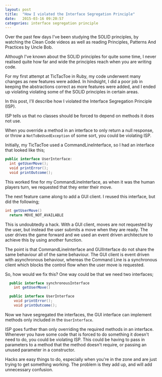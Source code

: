 ```yaml
---
layout: post
title:  "How I violated the Interface Segregation Principle"
date:   2015-03-16 09:20:57
categories: interface segregation principle
---
```

Over the past few days I've been studying the SOLID principles, by watching the Clean Code videos as well as reading Principles, Patterns And Practices by Uncle Bob.

Although I've known about the SOLID principles for quite some time, I never realised quite how far and wide the principles reach when you are writing code.

For my first attempt at TicTacToe in Ruby, my code underwent many changes as new features were added. In hindsight, I did a poor job in keeping the abstractions correct as more features were added, and I ended up violating violating some of the SOLID principles in certain areas.

In this post, I'll describe how I violated the Interface Segregation Principle (ISP).

ISP tells us that no classes should be forced to depend on methods it does not use.

When you override a method in an interface to only return a null response, or throw a <code>NotToBeUsedException</code> of some sort, you could be violating ISP.

Initially, my TicTacToe used a CommandLineInterface, so I had an interface that looked like this;

```java
public interface UserInterface:
  int getUserMove();
  void printError();
  void printOutcome();
```

This worked fine for my CommandLineInterface, as when it was the human players turn, we requested that they enter their move.

The next feature came along to add a GUI client. I reused this interface, but did the following;

```java
int getUserMove()
  return MOVE_NOT_AVAILABLE
```

This is undoubtedly a hack. With a GUI client, moves are not requested by the user, but instead the user submits a move when they are ready. The user drives the game forward and we used an event driven architecture to achieve this by using another function.

The point is that CommandLineInterface and GUIInterface do not share the same behaviour all of the same behaviour. The GUI client is event driven with asynchronous behaviour, whereas the Command Line is a synchronous client which blocks the control flow when the user move is requested.

So, how would we fix this? One way could be that we need two interfaces;

```java
  public interface synchronousInterface
    int getUserMove()

  public interface UserInterface
    void printError();
    void printOutcome();
```

Now we have segregated the interfaces, the GUI interface can implement methods only included in the <code>UserInterface</code>.

ISP goes further than only overriding the required methods in an interface. Whenever you have some code that is forced to do something it doesn't need to do, you could be violating ISP. This could be having to pass in parameters to a method that the method doesn't require, or passing an unused parameter in a constructor.

Hacks are easy things to do, especially when you're in the zone and are just trying to get something working. The problem is they add up, and will add unnecessary confusion.
